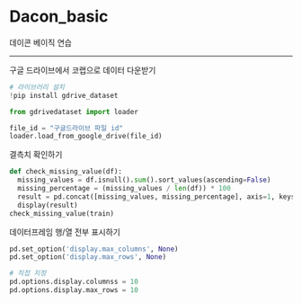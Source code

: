 # Dacon_basic
데이콘 베이직 연습

***
구글 드라이브에서 코랩으로 데이터 다운받기
```python
# 라이브러리 설치
!pip install gdrive_dataset

from gdrivedataset import loader

file_id = "구글드라이브 파일 id"
loader.load_from_google_drive(file_id)
```

결측치 확인하기
```python
def check_missing_value(df):
  missing_values = df.isnull().sum().sort_values(ascending=False)
  missing_percentage = (missing_values / len(df)) * 100
  result = pd.concat([missing_values, missing_percentage], axis=1, keys=['Missing values', '% Missing'])
  display(result)
check_missing_value(train)
```

데이터프레임 행/열 전부 표시하기
```python
pd.set_option('display.max_columns', None)
pd.set_option('display.max_rows', None)

# 직접 지정
pd.options.display.columnss = 10
pd.options.display.max_rows = 10
```

